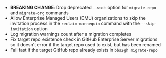 - __BREAKING CHANGE__: Drop deprecated `--wait` option for `migrate-repo` and `migrate-org` commands
- Allow Enterprise Managed Users (EMU) organizations to skip the invitation process in the `reclaim-mannequin` command with the `--skip-invitation` option
- Log migration warnings count after a migration completes
- Fix target repo existence check in GitHub Enterprise Server migrations so it doesn't error if the target repo used to exist, but has been renamed
- Fail fast if the target GitHub repo already exists in `bbs2gh migrate-repo`
